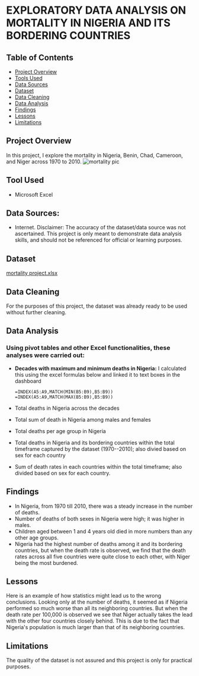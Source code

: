 # EXPLORATORY DATA ANALYSIS ON MORTALITY IN NIGERIA AND ITS BORDERING COUNTRIES

## Table of Contents
- [Project Overview](project-overview)
- [Tools Used](tools-used)
- [Data Sources](data-sources)
- [Dataset](dataset)
- [Data Cleaning](data-cleaning)
- [Data Analysis](data-analysis)
- [Findings](findings)
- [Lessons](lessons)
- [Limitations](limitations)

## Project Overview
In this project, I explore the mortality in Nigeria, Benin, Chad, Cameroon, and Niger across 1970 to 2010. 
![mortality pic](https://github.com/user-attachments/assets/45e199d1-9267-4930-9b5e-d215605d34b2)


## Tool Used
- Microsoft Excel

## Data Sources:
- Internet. 
Disclaimer: The accuracy of the dataset/data source was not ascertained. This project is only meant to demonstrate data analysis skills, and should not be referenced for official or learning purposes.

## Dataset
[mortality project.xlsx](https://github.com/user-attachments/files/19115549/mortality.project.xlsx)

## Data Cleaning
For the purposes of this project, the dataset was already ready to be used without further cleaning.

## Data Analysis
### Using pivot tables and other Excel functionalities, these analyses were carried out:
- **Decades with maximum and minimum deaths in Nigeria:** I calculated this using the excel formulas below and linked it to text boxes in the dashboard
  
  ``` =INDEX(A5:A9,MATCH(MIN(B5:B9),B5:B9)) ```
  ``` =INDEX(A5:A9,MATCH(MAX(B5:B9),B5:B9)) ```

- Total deaths in Nigeria across the decades
- Total sum of death in Nigeria among males and females
- Total deaths per age group in Nigeria
- Total deaths in Nigeria and its bordering countries within the total timeframe captured by the dataset (1970--2010); also divied based on sex for each country
- Sum of death rates in each countries within the total timeframe; also divided based on sex for each country.

## Findings
- In Nigeria, from 1970 till 2010, there was a steady increase in the number of deaths.
- Number of deaths of both sexes in Nigeria were high; it was higher in males.
- Children aged between 1 and 4 years old died in more numbers than any other age groups.
- Nigeria had the highest number of deaths among it and its bordering countries, but when the death rate is observed, we find that the death rates across all five countries were quite close to each other, with Niger being the most burdened.

## Lessons
Here is an example of how statistics might lead us to the wrong conclusions. Looking only at the number of deaths, it seemed as if Nigeria performed so much worse than all its neighboring countries. But when the death rate per 100,000 is observed we see that Niger actually takes the lead with the other four countries closely behind. This is due to the fact that Nigeria's population is much larger than that of its neighboring countries.

## Limitations
The quality of the dataset is not assured and this project is only for practical purposes.
